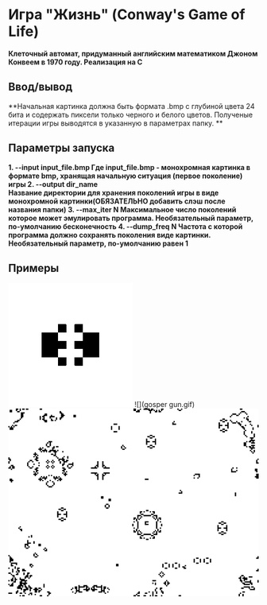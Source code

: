 # Игра "Жизнь" (Conway's Game of Life)
**Клеточный автомат, придуманный английским математиком Джоном Конвеем в 1970 году. Реализация на C**
## Ввод/вывод
**Начальная картинка должна быть формата .bmp с глубиной цвета 24 бита и содержать пиксели только черного и белого цветов.
Полученые итерации игры выводятся в указанную в параметрах папку.
**
## Параметры запуска
**1.	--input input_file.bmp
Где input_file.bmp - монохромная картинка в формате bmp, хранящая начальную ситуация (первое поколение) игры
2.	--output dir_name\
	Название директории для хранения поколений игры в виде монохромной картинки(ОБЯЗАТЕЛЬНО добавить слэш после названия папки)
3.	--max_iter N
			Максимальное число поколений которое может эмулировать программа. Необязательный параметр, по-умолчанию бесконечность
4.	--dump_freq N
Частота с которой программа должно сохранять поколения виде картинки. Необязательный параметр, по-умолчанию равен 1**
## Примеры
![](exploider.gif)
![](gosper gun.gif)
![](big.gif)
